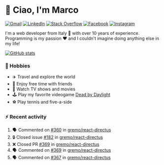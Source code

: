 # 👋 Ciao, I'm Marco

[![Gmail](https://img.shields.io/badge/Gmail-%23BB001B?style=flat-square&logo=gmail&logoColor=white)](mailto:gremo1982@gmail.com)
[![LinkedIn](https://img.shields.io/badge/LinkedIn-%230e76a8?style=flat-square&logo=linkedin)](https://www.linkedin.com/in/marco-polichetti)
[![Stack Overflow](https://img.shields.io/stackexchange/stackoverflow/r/220180?style=flat&logo=stackoverflow&label=Stack%20Overflow&color=%23F47F24)](https://stackoverflow.com/users/220180)
[![Facebook](https://img.shields.io/badge/-Facebook-%234267B2?style=flat-square&logo=facebook&logoColor=white)](https://www.facebook.com/marco.poliketti)
[![Instagram](https://img.shields.io/badge/-Instagram-%23C13584?style=flat-square&logo=instagram&logoColor=white)](https://www.instagram.com/marco.gremo)

I'm a web developer from Italy 🍕 with over 10 years of experience. Programming is my passion ❤️ and I couldn't imagine doing anything else in my life!

[![GitHub stats](https://github-readme-stats.vercel.app/api?username=gremo&show_icons=true&rank_icon=github&theme=transparent)](https://github.com/anuraghazra/github-readme-stats)

### 📅 Hobbies

- ✈️ Travel and explore the world
- 🍻 Enjoy free time with friends
- 🎥 Watch TV shows and movies
- 🕹️ Play my favorite videogame [Dead by Daylight](https://deadbydaylight.com)
- ⚽ Play tennis and five-a-side

### ⚡ Recent activity

<!--START_SECTION:activity-->
1. 🗣 Commented on [#360](https://github.com/gremo/react-directus/pull/360#issuecomment-1660368427) in [gremo/react-directus](https://github.com/gremo/react-directus)
2. 🔒 Closed issue [#182](https://github.com/gremo/react-directus/issues/182) in [gremo/react-directus](https://github.com/gremo/react-directus)
3. ❌ Closed PR [#369](https://github.com/gremo/react-directus/pull/369) in [gremo/react-directus](https://github.com/gremo/react-directus)
4. 🗣 Commented on [#369](https://github.com/gremo/react-directus/pull/369#issuecomment-1659928660) in [gremo/react-directus](https://github.com/gremo/react-directus)
5. 🗣 Commented on [#367](https://github.com/gremo/react-directus/pull/367#issuecomment-1659922395) in [gremo/react-directus](https://github.com/gremo/react-directus)
<!--END_SECTION:activity-->
